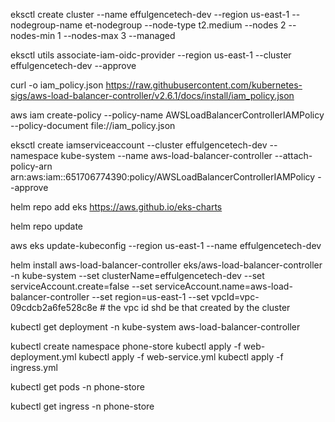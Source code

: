 eksctl create cluster --name effulgencetech-dev --region us-east-1 --nodegroup-name et-nodegroup --node-type t2.medium --nodes 2 --nodes-min 1 --nodes-max 3 --managed

eksctl utils associate-iam-oidc-provider --region us-east-1 --cluster effulgencetech-dev --approve

curl -o iam_policy.json https://raw.githubusercontent.com/kubernetes-sigs/aws-load-balancer-controller/v2.6.1/docs/install/iam_policy.json

aws iam create-policy --policy-name AWSLoadBalancerControllerIAMPolicy --policy-document file://iam_policy.json

eksctl create iamserviceaccount --cluster effulgencetech-dev --namespace kube-system --name aws-load-balancer-controller --attach-policy-arn arn:aws:iam::651706774390:policy/AWSLoadBalancerControllerIAMPolicy --approve

helm repo add eks https://aws.github.io/eks-charts

helm repo update

aws eks update-kubeconfig --region us-east-1 --name effulgencetech-dev


helm install aws-load-balancer-controller eks/aws-load-balancer-controller \
  -n kube-system --set clusterName=effulgencetech-dev --set serviceAccount.create=false --set serviceAccount.name=aws-load-balancer-controller --set region=us-east-1 --set vpcId=vpc-09cdcb2a6fe528c8e         # the vpc id shd be that created by the cluster

kubectl get deployment -n kube-system aws-load-balancer-controller

kubectl create namespace phone-store
kubectl apply -f web-deployment.yml
kubectl apply -f web-service.yml
kubectl apply -f ingress.yml

kubectl get pods -n phone-store

kubectl get ingress -n phone-store









